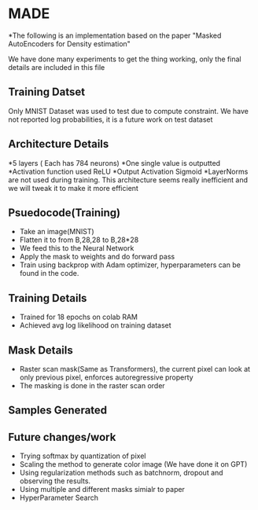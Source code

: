 # MADE

*The following is an implementation based on the paper "Masked AutoEncoders for Density estimation"

We have done many experiments to get the thing working, only the final details are included in this file

## Training Datset
Only MNIST Dataset was used to test due to compute constraint. We have not reported log probabilities, it is a future work on test dataset

## Architecture Details
*5 layers ( Each has 784 neurons)
*One single value is outputted
*Activation function used ReLU
*Output Activation Sigmoid
*LayerNorms are not used during training. This architecture seems really inefficient and we will tweak it to make it more efficient


## Psuedocode(Training)
* Take an image(MNIST)
* Flatten it to from B,28,28 to B,28*28
* We feed this to the Neural Network
* Apply the mask to weights and do forward pass
* Train using backprop with Adam optimizer, hyperparameters can be found in the code.

## Training Details
* Trained for 18 epochs on colab RAM
* Achieved avg log likelihood on training dataset

## Mask Details
* Raster scan mask(Same as Transformers), the current pixel can look at only previous pixel, enforces autoregressive property
* The masking is done in the raster scan order 

## Samples Generated

## Future changes/work
* Trying softmax by quantization of pixel
* Scaling the method to generate color image (We have done it on GPT)
* Using regularization methods such as batchnorm, dropout and observing the results.
* Using multiple and different masks simialr to paper
* HyperParameter Search
